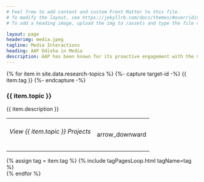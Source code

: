 ```yaml
---
# Feel free to add content and custom Front Matter to this file.
# To modify the layout, see https://jekyllrb.com/docs/themes/#overriding-theme-defaults
# To add a heading image, upload the img to /assets and type the file name + extension into "headerimg"

layout: page
headerimg: media.jpeg
tagline: Media Interactions
heading: AAP Odisha in Media
description: AAP has been known for its proactive engagement with the media, often using social media to communicate their message and bypassing traditional media channels.
---
```


<div class="container-fluid p-0">
    <div class="collapse-list-wrapper" 
     id="complex-wrapper-id">
    {% for item in site.data.research-topics %}
    {%- capture target-id -%}
        {{ item.tag }}
    {%- endcapture -%}
    <div class="container">
        <h3>{{ item.topic }}</h3>
        <P>{{ item.description }}</P>
        <div class="collapse-list-heading collapsed" 
            data-toggle="collapse" 
            data-target="#{{ target-id }}" 
            aria-controls="{{ target-id }}" 
            aria-expanded="{% if forloop.index == 1 %} true {% else %} false {% endif %}">
            <table class="mb-5">
                <tr>
                    <td>
                        <h6><span class="accordion-toggle" alt="Click to view more">View {{ item.topic }} Projects</span></h6>
                    </td>
                    <td>
                        <span class="material-icons float-right">arrow_downward</span>
                    </td>
                </tr>
            </table>
        </div>
    </div>
    <div class="bg-gray mb-5 collapse-list-target collapse" 
         id="{{ target-id }}" 
         aria-labelledby="{{ target-id }}" 
         data-parent="#complex-wrapper-id">
        <div class="container">{% assign tag = item.tag %}
            {% include tagPagesLoop.html tagName=tag %}
        </div>
    </div>
    {% endfor %}
</div>
